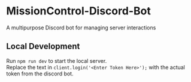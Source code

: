 # MissionControl-Discord-Bot
A multipurpose Discord bot for managing server interactions

## Local Development
Run `npm run dev` to start the local server.  
Replace the text in `client.login('<Enter Token Here>');` with the actual token from the discord bot.
